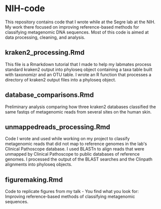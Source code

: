# NIH-code

This repository contains code that I wrote while at the Segre lab at the NIH. My work there focused on improving reference-based methods for classifying metagenomic DNA sequences. Most of this code is aimed at data processing, cleaning, and analysis.

## kraken2_processing.Rmd

This file is a Rmarkdown tutorial that I made to help my labmates process standard kraken2 output into phyloseq object containing a taxa table built with taxonomizr and an OTU table. I wrote an R function that processes a directory of kraken2 output files into a phyloseq object.

## database_comparisons.Rmd

Preliminary analysis comparing how three kraken2 databases classified the same fastqs of metagenomic reads from several sites on the human skin.

## unmappedreads_processing.Rmd

Code I wrote and used while working on my project to classify metagenomic reads that did not map to reference genomes in the lab's Clinical Pathoscope database. I used BLASTn to align reads that were unmapped by Clinical Pathoscope to public databases of reference genomes. I processed the output of the BLAST searches and the Clinpath alignments into phyloseq objects. 

## figuremaking.Rmd

Code to replicate figures from my talk - You find what you look for: Improving reference-based methods of classifying metagenomic sequences. 
